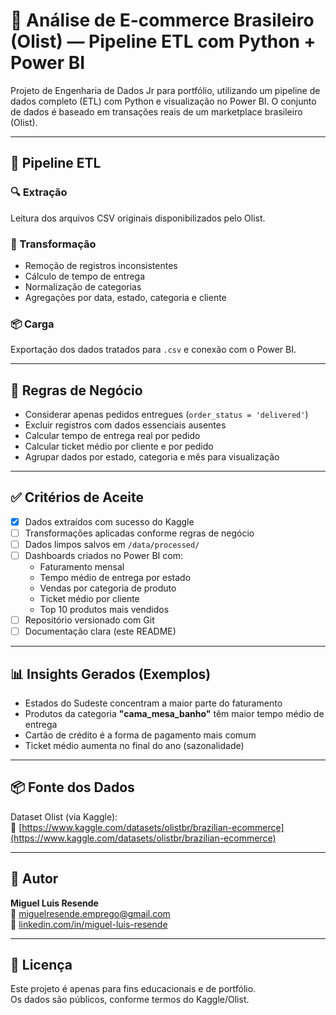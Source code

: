 # 🛒 Análise de E-commerce Brasileiro (Olist) — Pipeline ETL com Python + Power BI

Projeto de Engenharia de Dados Jr para portfólio, utilizando um pipeline de dados completo (ETL) com Python e visualização no Power BI. O conjunto de dados é baseado em transações reais de um marketplace brasileiro (Olist).

---

## 🔄 Pipeline ETL

### 🔍 Extração
Leitura dos arquivos CSV originais disponibilizados pelo Olist.

### 🧪 Transformação
- Remoção de registros inconsistentes
- Cálculo de tempo de entrega
- Normalização de categorias
- Agregações por data, estado, categoria e cliente

### 📦 Carga
Exportação dos dados tratados para `.csv` e conexão com o Power BI.

---

## 📜 Regras de Negócio

- Considerar apenas pedidos entregues (`order_status = 'delivered'`)
- Excluir registros com dados essenciais ausentes
- Calcular tempo de entrega real por pedido
- Calcular ticket médio por cliente e por pedido
- Agrupar dados por estado, categoria e mês para visualização

---

## ✅ Critérios de Aceite

- [x] Dados extraídos com sucesso do Kaggle
- [ ] Transformações aplicadas conforme regras de negócio
- [ ] Dados limpos salvos em `/data/processed/`
- [ ] Dashboards criados no Power BI com:
  - Faturamento mensal
  - Tempo médio de entrega por estado
  - Vendas por categoria de produto
  - Ticket médio por cliente
  - Top 10 produtos mais vendidos
- [ ] Repositório versionado com Git
- [ ] Documentação clara (este README)

---

## 📊 Insights Gerados (Exemplos)

- Estados do Sudeste concentram a maior parte do faturamento
- Produtos da categoria **"cama_mesa_banho"** têm maior tempo médio de entrega
- Cartão de crédito é a forma de pagamento mais comum
- Ticket médio aumenta no final do ano (sazonalidade)

---

## 📦 Fonte dos Dados

Dataset Olist (via Kaggle):  
🔗 [https://www.kaggle.com/datasets/olistbr/brazilian-ecommerce](https://www.kaggle.com/datasets/olistbr/brazilian-ecommerce)

---

## 👤 Autor

**Miguel Luis Resende**  
📧 miguelresende.emprego@gmail.com  
🔗 [linkedin.com/in/miguel-luis-resende](https://www.linkedin.com/in/miguel-luis-resende/)

---

## 📌 Licença

Este projeto é apenas para fins educacionais e de portfólio.  
Os dados são públicos, conforme termos do Kaggle/Olist.